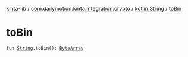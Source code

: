 [kinta-lib](../../index.md) / [com.dailymotion.kinta.integration.crypto](../index.md) / [kotlin.String](index.md) / [toBin](./to-bin.md)

# toBin

`fun `[`String`](https://kotlinlang.org/api/latest/jvm/stdlib/kotlin/-string/index.html)`.toBin(): `[`ByteArray`](https://kotlinlang.org/api/latest/jvm/stdlib/kotlin/-byte-array/index.html)